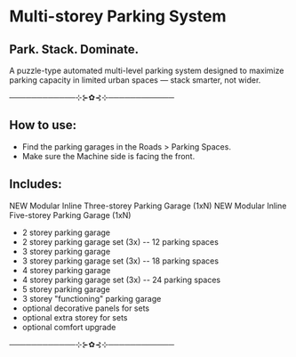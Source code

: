 ﻿# Multi-storey Parking System

## Park. Stack. Dominate. 
A puzzle-type automated multi-level parking system designed to maximize parking capacity in limited urban spaces — stack smarter, not wider.

────────────⊹⊱✿⊰⊹────────────

## How to use:
- Find the parking garages in the Roads > Parking Spaces.
- Make sure the Machine side is facing the front.

## Includes:
NEW Modular Inline Three-storey Parking Garage (1xN)
NEW Modular Inline Five-storey Parking Garage (1xN)
- 2 storey parking garage
- 2 storey parking garage set (3x) -- 12 parking spaces
- 3 storey parking garage
- 3 storey parking garage set (3x) -- 18 parking spaces
- 4 storey parking garage
- 4 storey parking garage set (3x) -- 24 parking spaces
- 5 storey parking garage
- 3 storey "functioning" parking garage
- optional decorative panels for sets
- optional extra storey for sets
- optional comfort upgrade

────────────⊹⊱✿⊰⊹────────────

